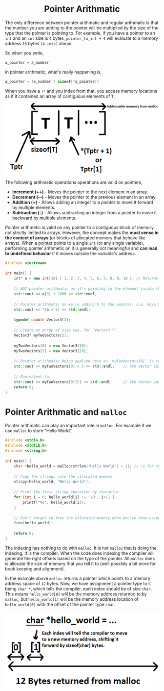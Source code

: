 <div align="center">
  <h1> Pointer Arithmatic </h1>
</div>

The only difference between pointer arithmatic and regular arithmatic is that the number you are adding to the pointer will be multiplied by the size of the type that the pointer is pointing to. For example, if you have a pointer to an `int` and an `int` size is `4` bytes, `pointer_to_int + 4` will evaluate to a memory address `16` bytes `(4 ints)` ahead.

So when you write,

```C
a_pointer + a_number
```

in pointer arithmatic, what's really happening is,

```C
a_pointer + (a_number * sizeof(*a_pointer))
```

When you have a `T*` and you index from that, you access memory locations as if it contained an array of contiguous elements of `T`.

![](./images/pointer_arithmatic_2.png)

The following arithmatic operations operations are valid on pointers,

- **Increment (++)** - Moves the pointer to the next element in an array.
- **Decrement (--)** - Moves the pointer to the previous element in an array.
- **Addition (+)** - Allows adding an integer to a pointer to move it forward by multiple elements.
- **Subtraction (-)** -  Allows subtracting an integer from a pointer to move it backward by multiple elements.

Pointer arithmetic is valid on any pointer to a contiguous block of memory, not strictly limited to arrays. However, the concept makes the **most sense in the context of arrays** (or blocks of allocated memory that behave like arrays). When a pointer points to a single `int` (or any single variable), performing pointer arithmetic on it is generally not meaningful and **can lead to undefined behavior** if it moves outside the variable's address.

```C++
#include <iostream>

int main() {
    int* a = new int[10] { 1, 2, 3, 4, 5, 6, 7, 8, 9, 10 }; // Returns the memory address of the first `int`

    // NOT pointer arithmatic as it's pointing to the element inside the array, returns the `int` at index 0 and adds 1000
    std::cout << a[0] + 1000 << std::endl;

    // Pointer arithmatic as we're adding 5 to the pointer, i.e. move 5 indexes ahead
    std::cout << *(a + 5) << std::endl;

    typedef double Vector3[3];

    // Create an array of size two, for `Vector3 *`
    Vector3* myTwoVectors[2];

    myTwoVectors[0] = new Vector3[10];
    myTwoVectors[1] = new Vector3[20];

    // Pointer arithmatic being applied here as `myTwoVectors[0]` is returning a `Vector3 *` array pointer
    std::cout << myTwoVectors[0] + 5 << std::endl;    // 6th Vector inside of `new Vector3[10]`

    // Equivalent to...
    std::cout << myTwoVectors[0][5] << std::endl;     // 6th Vector inside of `new Vector3[10]`
    return 0;
}
```

# Pointer Arithmatic and `malloc`

Pointer arithmatic can play an important role in `malloc`. For example if we use `malloc` to store "Hello World",

```C
#include <stdio.h>
#include <stdlib.h>
#include <string.h>

int main() {
    char *hello_world = malloc(strlen("Hello World") + 1); // +1 for the null terminator

    // Copy the strings into the allocated memory
    strcpy(hello_world, "Hello World");

    // Print the first string character by character
    for (int i = 0; hello_world[i] != '\0'; i++) {
        printf("%c", hello_world[i]);
    }

    // Don't forget to free the allocated memory when you're done using it
    free(hello_world);

    return 0;
}
```

The indexing has nothing to do with `malloc`. It is not `malloc` that is doing the indexing. It is the compiler. When the code does indexing the compiler will generate the right offsets based on the type of the pointer. All `malloc` does is allocate the size of memory that you tell it to (well possibly a bit more for book keeping and alignment).

In the example above `malloc` returns a pointer which points to a memory address space of `12` bytes. Now, we have assignment a pointer type to it being `char *`, which tells the compiler, each index should be of size `char`. This means `hello_world[0]` will be the memory address returned to by `malloc`, but `hello_world[1]` will be the memory address location of `hello_world[0]` with the offset of the pointer type `char`.

![](./images/pointer_arithmatic_1.png)
